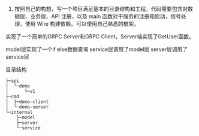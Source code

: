 1. 按照自己的构想，写一个项目满足基本的目录结构和工程，代码需要包含对数据层、业务层、API 注册，以及 main 函数对于服务的注册和启动，信号处理，使用 Wire 构建依赖。可以使用自己熟悉的框架。


实现了一个简单的GRPC Server和GRPC Client，Server端实现了GetUser函数。

model层实现了一个if else数据查询
service层调用了model层
server层调用了service层

目录结构
```
├─api
│  └─demo
│      └─v1
├─cmd
│  ├─demo-client
│  └─demo-server
└─internal
    ├─model
    ├─server
    └─service
```